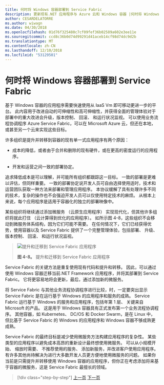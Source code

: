 ```yaml
---
title: 何时将 Windows 容器部署到 Service Fabric
description: 更新现有.NET 应用程序与 Azure 云和 Windows 容器 |何时将 Windows 容器部署到 Service Fabric
author: CESARDELATORRE
ms.author: wiwagn
ms.date: 04/30/2018
ms.openlocfilehash: 01d76f325480c7cf09fef36b02589a602e3ee11e
ms.sourcegitcommit: ccd8c36b0d74d99291d41aceb14cf98d74dc9d2b
ms.translationtype: MT
ms.contentlocale: zh-CN
ms.lasthandoff: 12/10/2018
ms.locfileid: "53129501"
---
```

# <a name="when-to-deploy-windows-containers-to-service-fabric"></a>何时将 Windows 容器部署到 Service Fabric

基于 Windows 容器的应用程序需要快速使用从 IaaS Vm 即可移动更进一步的平台。 此内容用于改进自动的可伸缩性和高可伸缩性，并获得全面的管理体验对于部署中的重大改进会升级，版本控制、 回滚、 和运行状况监视。 可以使用业务流程协调程序 Azure Service Fabric，可以在 Microsoft Azure 云，但还在本地，或甚至另一个云来实现这些目标。

许多组织是提升并转移到容器的现有单一式应用程序有两个原因：

-   成本的降低，或者由于合并和删除的现有硬件，或在更高的密度运行的应用程序。

-   开发和运营之间一致的部署协定。

追求降低成本是可以理解，并可能所有组织都跟踪这一目标。 一致的部署是更难以评估，但同样重要。 一致的部署协定说开发人员可自由选择使用适时，技术和运营团队获取一种方法来部署和管理应用程序。 本协议缓解了具有处理许多不同的技术，复杂的操作也不会强迫开发人员可以仅使用特定技术的麻烦。 从根本上来说，每个应用程序是适用于容器化的独立的部署映像中。

某些组织将继续通过添加微服务 （云原生应用程序） 实现现代化，但其他许多组织将就此打住 （云计算得到优化的应用程序）。 如所示图 4-8，这些组织不会移动到微服务体系结构，因为它们可能不需要。 在任何情况下，它们已经获得优势，使用容器以及 Service Fabric 提供了一个完整管理体验，包括部署、 升级、 版本控制、 回滚、 和运行状况监视。

> ![提升和迁移到 Service Fabric 应用程序](./media/image8.png)
>
> **图 4-8。** 提升和迁移到 Service Fabric 应用程序

Service Fabric 的关键方法是重复使用现有代码和提升和转移。 因此，可以通过使用 Windows 容器迁移当前.NET Framework 应用程序，并将其部署到 Service Fabric。 它将更容易地将会更新，最后，通过添加新的微服务。

将 Service Fabric 与其他业务流程协调程序进行比较，时，一定要突出显示 Service Fabric 是在运行基于 Windows 的应用程序和服务的成熟。 Service Fabric 运行基于 Windows 的服务和应用程序，包括年第 1 层、 关键来自 Microsoft 的产品。 这是用于 Windows 容器具有正式发布第一个业务流程协调程序。 其他容器，如 Kubernetes、 DC/OS 和 Docker Swarm，是在 Linux 中，但比基于 Service Fabric 的 Windows 的应用程序和 Windows 容器不够成熟更成熟。

Service Fabric 的最终目标是减少使用微服务方法构建应用程序的复杂性。 某些类型的应用程序以避免成本高昂的重新设计最终想使用微服务。 可以从小规模开始、 缩放时需要、 不推荐使用的服务、 添加新服务，并改进客户使用应用程序。 有许多其他尚待解决为进行大多数开发人员更方便地使用微服务的问题。 如果你当前是只需提升并转移使用 Windows 容器的应用程序，但你正在考虑添加将来基于容器的微服务，这是 Service Fabric 最擅长的领域。

>[!div class="step-by-step"]
>[上一页](when-to-deploy-windows-containers-to-azure-vms-iaas-cloud.md)
>[下一页](when-to-deploy-windows-containers-to-azure-container-service-kubernetes.md)